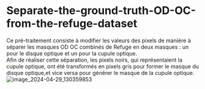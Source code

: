 # Separate-the-ground-truth-OD-OC-from-the-refuge-dataset   
Ce pré-traitement consiste à modifier les valeurs des pixels de manière
à séparer les masques OD OC combinés de Refuge en deux masques : un pour le disque optique
et un pour la cupule optique.   
Afin de réaliser cette séparation, les pixels noirs, qui représentaient
la cupule optique, ont été transformés en pixels gris pour former le masque du disque optique,et
vice versa pour générer le masque de la cupule optique.
![image_2024-04-29_130359853](https://github.com/eyatab/Separate-the-ground-truth-OD-OC-from-the-refuge-dataset/assets/79045818/dd3c4b1e-21e6-4545-8301-a7e367bcc21c)
